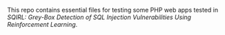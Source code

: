 This repo contains essential files for testing some PHP web apps tested in _SQIRL: Grey-Box Detection of SQL Injection Vulnerabilities Using Reinforcement Learning_.